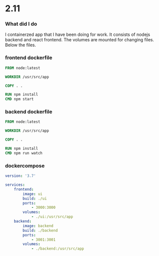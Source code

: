 # 2.11

### What did I do

I containerzed app that I have been doing for work. It consists of nodejs backend and react frontend. 
The volumes are mounted for changing files.
Below the files.

### frontend dockerfile

```dockerfile
FROM node:latest

WORKDIR /usr/src/app

COPY . .

RUN npm install
CMD npm start
```

### backend dockerfile

```dockerfile
FROM node:latest

WORKDIR /usr/src/app

COPY . .

RUN npm install
CMD npm run watch
```

### dockercompose

```yml
version: '3.7'

services:
    frontend:
        image: ui
        build: ./ui
        ports:
            - 3000:3000
        volumes:
            - ./ui:/usr/src/app
    backend:
        image: backend
        build: ./backend
        ports:
            - 3001:3001
        volumes:
            - ./backend:/usr/src/app
```